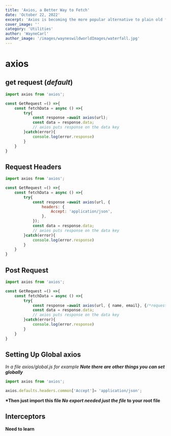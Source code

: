 ```yaml
---
title: 'Axios, a Better Way to Fetch'
date: 'October 22, 2022'
excerpt: 'Axios is becoming the more popular alternative to plain old fetch'
cover_image: ''
category: 'Utilities'
author: 'WayneCarl'
author_image: '/images/wayneswildworldImages/waterfall.jpg'
---
```


# axios

## get request (*default*)

```javascript
import axios from 'axios';

const GetRequest =() =>{
    const fetchData = async () =>{
        try{
            const response =await axios(url);
            const data = response.data;
            // axios puts response on the data key
        }catch(error){
            console.log(error.response)
        }
    }
}
```

## Request Headers


```javascript
import axios from 'axios';

const GetRequest =() =>{
    const fetchData = async () =>{
        try{
            const response =await axios(url, {
                headers: {
                    Accept: 'application/json',
                },
            });
            const data = response.data;
            // axios puts response on the data key
        }catch(error){
            console.log(error.response)
        }
    }
}
```

## Post Request

```javascript
import axios from 'axios';

const GetRequest =() =>{
    const fetchData = async () =>{
        try{
            const response =await axios(url, { name, email}, {/*request headers will go hear*/});
            const data = response.data;
            // axios puts response on the data key
        }catch(error){
            console.log(error.response)
        }
    }
}
```

## Setting Up Global axios
*In a file axios/global.js for example __Note there are other things you can set globally__*

```javascript
import axios from 'axios';

axios.defaults.headers.common['Accept']= 'application/json';
```

__*Then just import this file *No export needed just the file* to your root file__ 


## Interceptors
**Need to learn**
